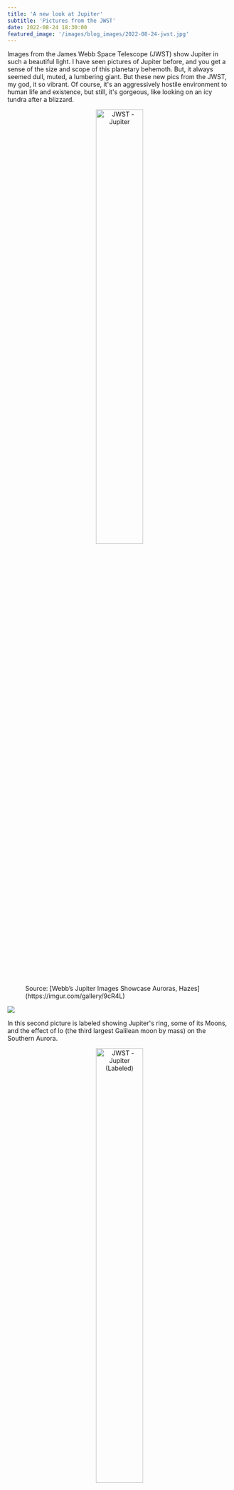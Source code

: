 ```yaml
---
title: 'A new look at Jupiter'
subtitle: 'Pictures from the JWST'
date: 2022-08-24 18:30:00
featured_image: '/images/blog_images/2022-08-24-jwst.jpg'
---
```


Images from the James Webb Space Telescope (JWST) show Jupiter in such a beautiful light. I have seen pictures of Jupiter before, and you get a sense of the size and scope of this planetary behemoth. But, it always seemed dull, muted, a lumbering giant. But these new pics from the JWST, my god, it so vibrant. Of course, it's an aggressively hostile environment to human life and existence, but still, it's gorgeous, like looking on an icy tundra after a blizzard.

<figure>
  <p align="center">
    <img src="{{site.url}} https://upload.wikimedia.org/wikipedia/commons/d/dc/JWST_2022-07-27_Jupiter_2color_labels-1.png" alt="JWST - Jupiter" width="50%"/>
  <figcaption>Source: [Webb’s Jupiter Images Showcase Auroras, Hazes](https://imgur.com/gallery/9cR4L)</figcaption>
  </p>
</figure>

![](https://i.imgur.com/3AUEJ6A.png)

In this second picture is labeled showing Jupiter's ring, some of its Moons, and the effect of Io (the third largest Galilean moon by mass) on the Southern Aurora.

<figure>
  <p align="center">
    <img src="{{site.url}}/images/blog_images/2022-05-24-needdrink.gif" alt="JWST - Jupiter (Labeled)" width="50%"/>
  <figcaption>Source: [Webb’s Jupiter Images Showcase Auroras, Hazes - Labeled](https://imgur.com/gallery/9cR4L).</figcaption>
  </p>
</figure>

---
Header Image Source:
James Webb Space Telescope (JWST). “James Webb Space Telescope Mirror Seen in Full Bloom” April 13, 2017. Online image. Flickr.com/nasawebbtelescope. August 24, 2022. https://flic.kr/p/SWogEx

Planet Image Source:
James Webb Space Telescope (JWST). “Webb’s Jupiter Images Showcase Auroras, Hazes” August 22, 2021. Online image. Flickr.com/nasawebbtelescope. August 24, 2022. https://flic.kr/p/2nFU43J

